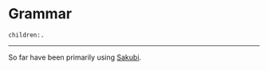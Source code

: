 # Grammar
```query
children:.
```
---

So far have been primarily using [Sakubi](https://sakubi.neocities.org/).